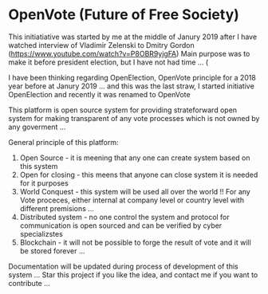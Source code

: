 # OpenVote (Future of Free Society)

This initiatiative was started by me at the middle of Janury 2019 after I have watched interview of Vladimir Zelenski to Dmitry Gordon
(https://www.youtube.com/watch?v=P8OBR9yjgFA)
Main purpose was to make it before president election, but I have not had time ... (

I have been thinking regarding OpenElection, OpenVote principle for a 2018 year before at Janury 2019 ... and this was the last straw, I started initiative OpenElection and recently it was renamed to OpenVote

This platform is open source system for providing strateforward open system for making transparent of any vote processes which is not owned by any goverment ...

General principle of this platform:
1. Open Source - it is meening that any one can create system based on this system
2. Open for closing - this meens that anyone can close system it is needed for it purposes
3. World Conquest - this system will be used all over the world !!
   For any Vote proceces, either internal at company level or country level with different premisions ...
4. Distributed system - no one control the system and protocol for communication is open sourced and can be verified by cyber specializstes
5. Blockchain - it will not be possible to forge the result of vote and it will be stored forever
...

Documentation will be updated during process of development of this system ...
Star this project if you like the idea, and contact me if you want to contribute ...

